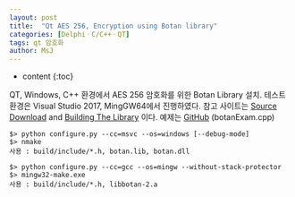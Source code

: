 ```yaml
---
layout: post
title:  "Qt AES 256, Encryption using Botan library"
categories: [DelphiㆍC/C++ㆍQT]
tags: qt 암호화
author: MsJ
---
```


* content
{:toc}

QT, Windows, C++ 환경에서 AES 256 암호화를 위한 Botan Library 설치. 테스트 환경은 Visual Studio 2017, MingGW64에서 진행하였다. 참고 사이트는 [Source Download](https://github.com/randombit/botan/releases) and [Building The Library](https://botan.randombit.net/manual/building.html) 이다. 예제는 [GitHub](https://github.com/DebugJO/HelloWorldSample/blob/master/QT/AES256/botanExam.cpp) (botanExam.cpp)

```
$> python configure.py --cc=msvc --os=windows [--debug-mode]
$> nmake
사용 : build/include/*.h, botan.lib, botan.dll

$> python configure.py --cc=gcc --os=mingw --without-stack-protector
$> mingw32-make.exe
사용 : build/include/*.h, libbotan-2.a
```
